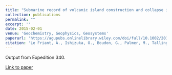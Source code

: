 ```yaml
---
title: "Submarine record of volcanic island construction and collapse in the Lesser Antilles: First scientific drilling of submarine volcanic island landslides by IODP Expedition 340"
collection: publications
permalink: ""
excerpt: ''
date: 2015-02-01
venue: 'Geochemistry, Geophysics, Geosystems'
paperurl: 'https://agupubs.onlinelibrary.wiley.com/doi/full/10.1002/2014GC005652'
citation: 'Le Friant, A., Ishizuka, O., Boudon, G., Palmer, M., Talling, P., Villemant, B., Adachi, T., Aljahdali, M., Breitkreuz, C., Brunet, M., Caron, B., Coussens, M., Deplus, C., Endo, D., Feuillet, N.,  <b>Fraass, A.J.<b/>, Fujinawa, A., Hart, M., Hatfield, R.G., Hornbach, M., J., Jutzeler, M., Kataoka, K. S., Komorowski, J-C, Lebas, E., Lafuerza, S., Maeno, F., Manga, M., Martinez-Colon, M., McCanta, M., McManus, J., Morgan, S., Saito, T., Slagle, S., Sparks, R.S.J., Stinton, A., Stroncik, N., Subramanyam, K. S.V.,  Tamura, Y., Trofimovs, J, Voight, B., Wall-Palmer, D., Wang, F., & Watt, S.F.L., 2015, Submarine record of volcanic island construction and collapse in the Lesser Antilles: First scientific drilling of submarine volcanic island landslides by IODP Expedition 340, <i>Geochem. Geophys. Geosyst.</i>, 16(2), doi: 10.1002/2014GC005652'
---
```

Output from Expedition 340.

[Link to paper](https://agupubs.onlinelibrary.wiley.com/doi/full/10.1002/2014GC005652)
